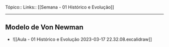 Tópico::
Links:: [[Semana - 01 Histórico e Evolução]]

---
## Modelo de Von Newman
- ![[Aula - 01 Histórico e Evolução 2023-03-17 22.32.08.excalidraw]]